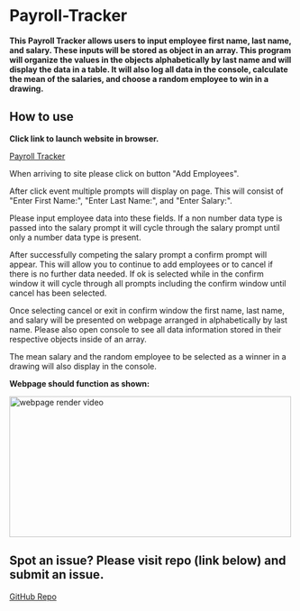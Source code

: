 # Payroll-Tracker

<strong>This Payroll Tracker allows users to input employee first name, last name, and salary.  These inputs will be stored as object in an array.  This program will organize the values in the objects alphabetically by last name and will display the data in a table.  It will also log all data in the console, calculate the mean of the salaries, and choose a random employee to win in a drawing.</strong>

## How to use

<strong>Click link to launch website in browser.</strong>

[Payroll Tracker](https://xchrisxwilliamsx.github.io/payroll-tracker)

<p> When arriving to site please click on button "Add Employees".
<p> After click event multiple prompts will display on page.  This will consist of "Enter First Name:", "Enter Last Name:", and "Enter Salary:".  
<p> Please input employee data into these fields.  If a non number data type is passed into the salary prompt it will cycle through the salary prompt until only a number data type is present.
<p> After successfully competing the salary prompt a confirm prompt will appear.  This will allow you to continue to add employees or to cancel if there is no further data needed.  If ok is selected while in the confirm window it will cycle through all prompts including the confirm window until cancel has been selected.  
<p> Once selecting cancel or exit in confirm window the first name, last name, and salary will be presented on webpage arranged in alphabetically by last name.  Please also open console to see all data information stored in their respective objects inside of an array.  <p> The mean salary and the random employee to be selected as a winner in a drawing will also display in the console. 

<strong>Webpage should function as shown:</strong>

<img src="./assets/media/webpage-render.gif" width="500" height="250" alt="webpage render video">

## Spot an issue?  Please visit repo (link below) and submit an issue.

[GitHub Repo](https://github.com/xChrisxWilliamsx/dev-portfolio)